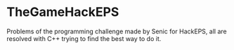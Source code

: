 # TheGameHackEPS

Problems of the programming challenge made by Senic for HackEPS, all are resolved with C++ trying to find the best way to do it.
